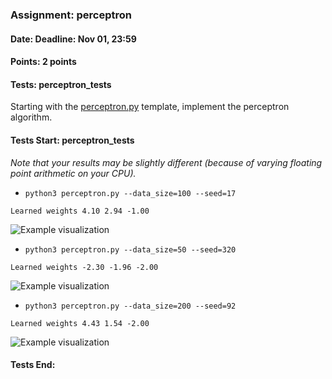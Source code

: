 ### Assignment: perceptron
#### Date: Deadline: Nov 01, 23:59
#### Points: 2 points
#### Tests: perceptron_tests

Starting with the [perceptron.py](https://github.com/ufal/npfl129/tree/master/labs/03/perceptron.py)
template, implement the perceptron algorithm.

#### Tests Start: perceptron_tests
_Note that your results may be slightly different (because of varying floating point arithmetic on your CPU)._
- `python3 perceptron.py --data_size=100 --seed=17`
```
Learned weights 4.10 2.94 -1.00
```
![Example visualization](//ufal.mff.cuni.cz/~straka/courses/npfl129/2122/tasks/figures/perceptron_1.svgz)
- `python3 perceptron.py --data_size=50 --seed=320`
```
Learned weights -2.30 -1.96 -2.00
```
![Example visualization](//ufal.mff.cuni.cz/~straka/courses/npfl129/2122/tasks/figures/perceptron_2.svgz)
- `python3 perceptron.py --data_size=200 --seed=92`
```
Learned weights 4.43 1.54 -2.00
```
![Example visualization](//ufal.mff.cuni.cz/~straka/courses/npfl129/2122/tasks/figures/perceptron_3.svgz)
#### Tests End:
